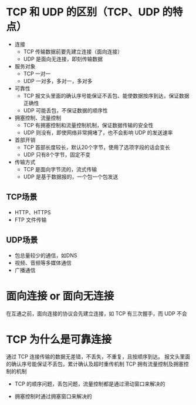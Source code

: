 # TCP 和 UDP 的区别（TCP、UDP 的特点）
- 连接
    - TCP 传输数据前要先建立连接（面向连接）
    - UDP 是面向无连接，即刻传输数据
- 服务对象
    - TCP 一对一
    - UDP 一对多，多对一，多对多
- 可靠性
    - TCP 报文头里面的确认序号能保证不丢包、能使数据按序到达，保证数据正确性
    - UDP 可能丢包，不保证数据的顺序性
- 拥塞控制、流量控制
    - TCP 有拥塞控制和流量控制机制，保证数据传输的安全性
    - UDP 则没有，即使网络非常拥堵了，也不会影响 UDP 的发送速率
- 首部开销
    - TCP 首部长度较长，默认20个字节，使用了选项字段的话会变长
    - UDP 只有8个字节，固定不变
- 传输方式
    - TCP 是面向字节流的，流式传输
    - UDP 是基于数据报的，一个包一个包发送 
    
## TCP场景
- HTTP、HTTPS
- FTP 文件传输

## UDP场景
- 包总量较少的通信，如DNS
- 视频、音频等多媒体通信
- 广播通信

# 面向连接 or 面向无连接

在互通之前，面向连接的协议会先建立连接，如 TCP 有三次握手，而 UDP 不会

# TCP 为什么是可靠连接

通过 TCP 连接传输的数据无差错，不丢失，不重复，且按顺序到达。
报文头里面的确认序号能保证不丢包，累计确认及超时重传机制
TCP 拥有流量控制及拥塞控制的机制

- TCP 的顺序问题，丢包问题，流量控制都是通过滑动窗口来解决的

- 拥塞控制时通过拥塞窗口来解决的

